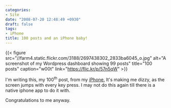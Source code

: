 ```yaml
---
categories:
- Site
date: "2008-07-20 12:48:49 +0930"
draft: false
tags:
- iPhone
title: 100 posts and an iPhone baby!
---
```


{{< figure src="//farm4.static.flickr.com/3188/2697438302_2833ba6045_o.jpg" alt="A screenshot of my Wordpress dashboard showing 99 posts" title="100 posts" caption="w00t" link="https://flic.kr/p/57n5qW"  >}}


I'm writing this, my 100<sup>th</sup> post, from my [iPhone.](http://en.wikipedia.org/wiki/IPhone "IPhone") It's making me dizzy, as the screen jumps with every key press. I may not do this again till there is a native iphone app to do it with.

Congratulations to me anyway.
